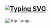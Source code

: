 ## [![Typing SVG](https://readme-typing-svg.demolab.com/?lines=Welcome+to+Solid9966+GitHube)](https://git.io/typing-svg)
![Top Langs](https://github-readme-stats.vercel.app/api/top-langs/?Solid9966=anuraghazra&layout=compact)


<!--
**Solid9966/Solid9966** is a ✨ _special_ ✨ repository because its `README.md` (this file) appears on your GitHub profile.
Here are some ideas to get you started:

- 🔭 I’m currently working on ...
- 🌱 I’m currently learning ...
- 👯 I’m looking to collaborate on ...
- 🤔 I’m looking for help with ...
- 💬 Ask me about ...
- 📫 How to reach me: ...
- 😄 Pronouns: ...
- ⚡ Fun fact: ...
-->
